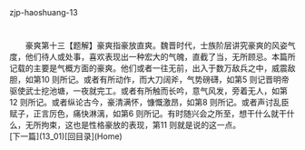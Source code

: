  <meta HTTP-EQUIV="Content-Type" CONTENT="text/html; charset=utf-8">
zjp-haoshuang-13
<h1 class="break"></h1>
　　豪爽第十三【题解】豪爽指豪放直爽。魏晋时代，士族阶层讲究豪爽的风姿气度，他们待人或处事，喜欢表现出一种宏大的气魄，直截了当，无所顾忌。本篇所记载的主要是气概方面的豪爽。他们或者一往无前，出入于数万敌兵之中，威震敌胆，如第10 则所记。或者有所动作，而大刀阔斧，气势磅礴，如第5 则记晋明帝驱使武士挖池塘，一夜就完工。或者有所触而长吟，意气风发，旁着无人，如第12 则所记。或者纵论古今，豪清满怀，慷慨激昂，如第8 则所记。或者声讨乱臣赋子，正言厉色，痛快淋漓，如第6 则所记。有时随兴会之所至，想干什么就干什么，无所拘束，这也是性格豪放的表现，第11 则就是说的这一点。
<br>[下一篇](13_01)[回目录](Home)
